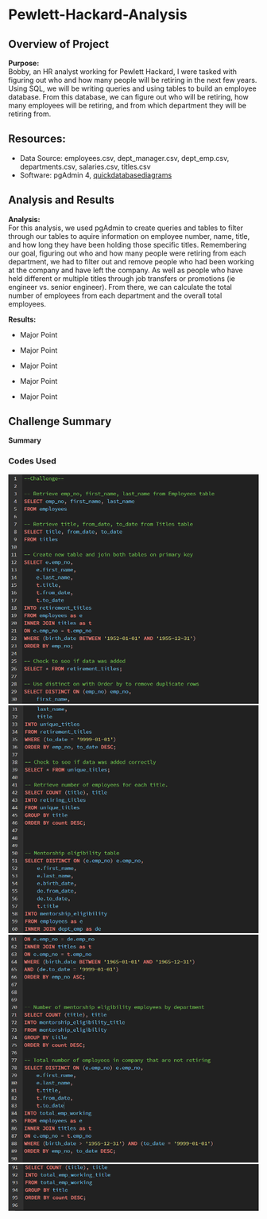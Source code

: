 # Pewlett-Hackard-Analysis

## Overview of Project

**Purpose:**  
Bobby, an HR analyst working for Pewlett Hackard, I were tasked with figuring out who and how many people will be retiring in the next few years. Using SQL, we will be writing queries and using tables to build an employee database. From this database, we can figure out who will be retiring, how many employees will be retiring, and from which department they will be retiring from.  

## Resources:  
- Data Source: employees.csv, dept_manager.csv, dept_emp.csv, departments.csv, salaries.csv, titles.csv
- Software: pgAdmin 4, [quickdatabasediagrams](https://www.quickdatabasediagrams.com/)  

## Analysis and Results  

**Analysis:**  
For this analysis, we used pgAdmin to create queries and tables to filter through our tables to aquire information on employee number, name, title, and how long they have been holding those specific titles. Remembering our goal, figuring out who and how many people were retiring from each department, we had to filter out and remove people who had been working at the company and have left the company. As well as people who have held different or multiple titles through job transfers or promotions (ie engineer vs. senior engineer). From there, we can calculate the total number of employees from each department and the overall total employees.  





**Results:**  
- Major Point  


- Major Point  

- Major Point  

- Major Point  

- Major Point  


## Challenge Summary  

**Summary**  


### Codes Used  
<img src="Resources/code1.PNG">  
<img src="Resources/code2.PNG">  
<img src="Resources/code3.PNG">  
<img src="Resources/code4.PNG">  